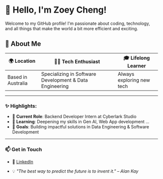 # 👋 Hello, I'm Zoey Cheng!

Welcome to my GitHub profile! I'm passionate about coding, technology, and all things that make the world a bit more efficient and exciting.

## 📌 About Me

| 🌍 Location       | 👩‍💻 Tech Enthusiast                                      | 🎓 Lifelong Learner       |
| ----------------- | ------------------------------------------------------- | ------------------------- |
| Based in Australia | Specializing in Software Development & Data Engineering | Always exploring new tech |

---

### ✨ Highlights:

- 🏢 **Current Role**: Backend Developer Intern at Cyberlark Studio
- 🌱 **Learning**: Deepening my skills in Gen AI, Web App development ...
- 🎯 **Goals**: Building impactful solutions in Data Engineering & Software Development

---

### 📫 Get in Touch

- 🔗 [LinkedIn](https://www.linkedin.com/in/ziying-zheng/)

- 💡 _"The best way to predict the future is to invent it." – Alan Kay_
